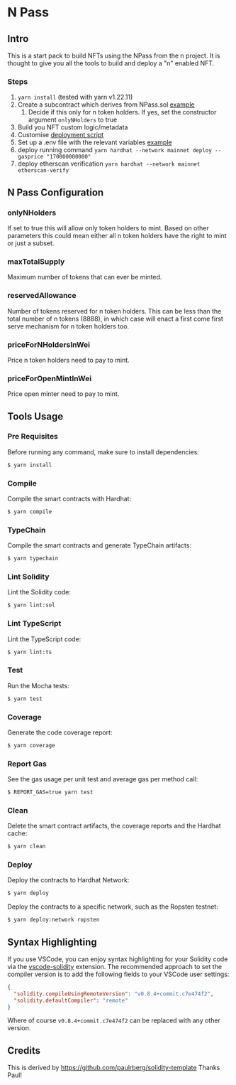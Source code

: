 # N Pass

## Intro

This is a start pack to build NFTs using the NPass from the n project.
It is thought to give you all the tools to build and deploy a "n" enabled NFT.

### Steps

1. `yarn install` (tested with yarn v1.22.11)
1. Create a subcontract which derives from NPass.sol [example](contracts/testing/MockNPass.sol)
   1. Decide if this only for n token holders. If yes, set the constructor argument `onlyNHolders` to true
1. Build you NFT custom logic/metadata
1. Customise [deployment script](deploy/01_N_PASS.ts)
1. Set up a .env file with the relevant variables [example](./.env.example)
1. deploy running command `yarn hardhat --network mainnet deploy --gasprice "170000000000"`
1. deploy etherscan verification `yarn hardhat --network mainnet etherscan-verify`

## N Pass Configuration

### onlyNHolders

If set to true this will allow only token holders to mint. Based on other parameters this could mean either all n token holders
have the right to mint or just a subset.

### maxTotalSupply

Maximum number of tokens that can ever be minted.

### reservedAllowance

Number of tokens reserved for n token holders. This can be less than the total number of n tokens (8888), in which case will
enact a first come first serve mechanism for n token holders too.

### priceForNHoldersInWei

Price n token holders need to pay to mint.

### priceForOpenMintInWei

Price open minter need to pay to mint.

## Tools Usage

### Pre Requisites

Before running any command, make sure to install dependencies:

```sh
$ yarn install
```

### Compile

Compile the smart contracts with Hardhat:

```sh
$ yarn compile
```

### TypeChain

Compile the smart contracts and generate TypeChain artifacts:

```sh
$ yarn typechain
```

### Lint Solidity

Lint the Solidity code:

```sh
$ yarn lint:sol
```

### Lint TypeScript

Lint the TypeScript code:

```sh
$ yarn lint:ts
```

### Test

Run the Mocha tests:

```sh
$ yarn test
```

### Coverage

Generate the code coverage report:

```sh
$ yarn coverage
```

### Report Gas

See the gas usage per unit test and average gas per method call:

```sh
$ REPORT_GAS=true yarn test
```

### Clean

Delete the smart contract artifacts, the coverage reports and the Hardhat cache:

```sh
$ yarn clean
```

### Deploy

Deploy the contracts to Hardhat Network:

```sh
$ yarn deploy
```

Deploy the contracts to a specific network, such as the Ropsten testnet:

```sh
$ yarn deploy:network ropsten
```

## Syntax Highlighting

If you use VSCode, you can enjoy syntax highlighting for your Solidity code via the
[vscode-solidity](https://github.com/juanfranblanco/vscode-solidity) extension. The recommended approach to set the
compiler version is to add the following fields to your VSCode user settings:

```json
{
  "solidity.compileUsingRemoteVersion": "v0.8.4+commit.c7e474f2",
  "solidity.defaultCompiler": "remote"
}
```

Where of course `v0.8.4+commit.c7e474f2` can be replaced with any other version.

## Credits

This is derived by https://github.com/paulrberg/solidity-template
Thanks Paul!
